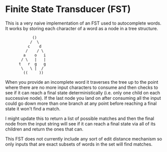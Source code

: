 # Finite State Transducer (FST)

This is a very naive implementation of an FST used to autocomplete words. It works by storing each character of a word as a node in a tree structure.

```
            ()
           /  \
          c    d
         /    / \
        a    o   i
       / \   |   |
      t   r  g   g
       \   \ |  /
        ((     ))        
```

When you provide an incomplete word it traverses the tree up to the point where there are no more input characters to consume and then checks to see if it can reach a final state deterministically (i.e. only one child on each successive node). If the last node you land on after consuming all the input could go down more than one branch at any point before reaching a final state it won't find a match. 

I might update this to return a list of possible matches and then the final node from the input string will see if it can reach a final state via all of its children and return the ones that can.

This FST does not currently include any sort of edit distance mechanism so only inputs that are exact subsets of words in the set will find matches. 